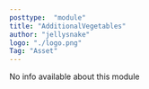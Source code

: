 ```yaml
---
posttype:  "module"  
title: "AdditionalVegetables"
author: "jellysnake"
logo: "./logo.png"
Tag: "Asset"
---
```

No info available about this module
